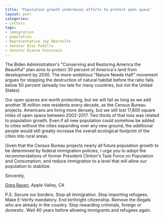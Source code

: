 ```yaml
---
title: 'Population growth undermines efforts to protect open space'
layout: post
categories:
- Letters
tags:
- immigration
- population
- Representative Jay Obernolte
- Senator Alex Padilla
- Senator Dianne Feinstein
---
```


The Biden Administration's "Conserving and Restoring America the Beautiful" plan aims to protect 30 percent of America's land from development by 2030. The more-ambitious "Nature Needs Half" movement argues for stopping the destruction of natural habitat before the ratio falls below 50 percent (already too late for many countries, but not the United States).

Our open spaces are worth protecting, but we will fail as long as we add another 18 million new residents every decade, as the Census Bureau projects. Americans are living more densely, but we still lost 17,800 square miles of open space between 2002-2017. Two thirds of that loss was related to population growth. Even if all new population could somehow be added to cities without the cities expanding over any new ground, the additional people would still greatly increase the overall ecological footprint of the cities into rural areas.

Given that the Census Bureau projects nearly all future population growth to be determined by federal immigration policies, I urge you to adopt the recommendations of former President Clinton's Task Force on Population and Consumption, and reduce immigration to a level that will allow our population to stabilize.

Sincerely,

[Greg Raven](https://www.gregraven.org/), Apple Valley, CA

P.S. Secure our borders. Stop all immigration. Stop importing refugees. Make E-Verify mandatory. End birthright citizenship. Remove the illegals who are already in the country. Stop rewarding criminals, foreign or domestic. Wait 40 years before allowing immigrants and refugees again.